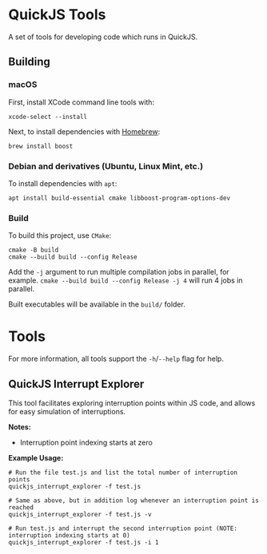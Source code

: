 # QuickJS Tools

A set of tools for developing code which runs in QuickJS.

## Building

### macOS

First, install XCode command line tools with:
```shell
xcode-select --install
```

Next, to install dependencies with [Homebrew](https://brew.sh):
```shell
brew install boost
```

### Debian and derivatives (Ubuntu, Linux Mint, etc.)

To install dependencies with `apt`:
```shell
apt install build-essential cmake libboost-program-options-dev
```

### Build

To build this project, use `CMake`:
```shell
cmake -B build
cmake --build build --config Release
```

Add the `-j` argument to run multiple compilation jobs in parallel,
for example. `cmake --build build --config Release -j 4` will run 4 jobs in parallel.

Built executables will be available in the `build/` folder.

# Tools

For more information, all tools support the `-h`/`--help` flag for help.

## QuickJS Interrupt Explorer

This tool facilitates exploring interruption points within JS code,
and allows for easy simulation of interruptions.

**Notes:**
- Interruption point indexing starts at zero

**Example Usage:**

```shell
# Run the file test.js and list the total number of interruption points
quickjs_interrupt_explorer -f test.js

# Same as above, but in addition log whenever an interruption point is reached
quickjs_interrupt_explorer -f test.js -v

# Run test.js and interrupt the second interruption point (NOTE: interruption indexing starts at 0)
quickjs_interrupt_explorer -f test.js -i 1
```
